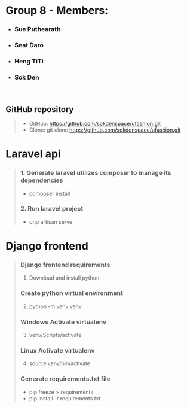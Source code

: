 # Group 8 - Members:
- ### Sue Puthearath
- ### Seat Daro
- ### Heng TiTi
- ### Sok Den

<br>

## GitHub repository
> - GitHub: https://github.com/sokdenspace/ufashion.git
> - Clone: git clone https://github.com/sokdenspace/ufashion.git


# Laravel api
> ### 1. Generate laravel utilizes composer to manage its dependencies
> - composer install
> ### 2. Run laravel project
> - php artisan serve


# Django frontend
>
> ### Django frontend requirements
> 1. Download and install python
>
> ### Create python virtual environment
> 2. python -m venv venv
>
> ### Windows Activate virtualenv
> 3. venv/Scripts/activate
>
> ### Linux Activate virtualenv
> 4. source venv/bin/activate
>
> ### Generate requirements.txt file
> - pip freeze > requirements
> - pip install -r requirements.txt
